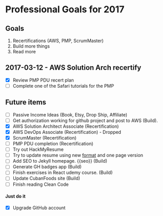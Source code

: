 # Professional Goals for 2017

## Goals
1. Recertifications (AWS, PMP, ScrumMaster)
2. Build more things
3. Read more

## 2017-03-12 - AWS Solution Arch recertify
- [x] Review PMP PDU recert plan
- [ ] Complete one of the Safari tutorials for the PMP

## Future items
- [ ] Passive Income Ideas (Book, Etsy, Drop Ship, Affiliate)
- [ ] Get authorization working for github project and post to AWS (Build).
- [x] AWS Solution Architect Associate (Recertification)
- [x] AWS DevOps Associate (Recertification) - Dropped
- [x] ScrumMaster (Recertification)
- [ ] PMP PDU completion (Recertification)
- [ ] Try out HackMyResume
- [ ] Try to update resume using new [format](http://simpleprogrammer.com/2015/10/12/jennifer-hay-is-a-technical-resume-expert/) and one page version
- [ ] Add SEO to Jekyll homepage. {{seo}} (Build)
- [ ] Generate GH badges app (Build)
- [ ] Finish exercises in React udemy course. (Build)
- [ ] Update CubanFoods site (Build)
- [ ] Finish reading Clean Code

#### Just do it
- [x] Upgrade GitHub account
